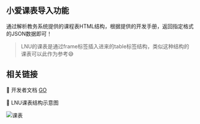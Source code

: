 ## 小爱课表导入功能
通过解析教务系统提供的课程表HTML结构，根据提供的开发手册，返回指定格式的JSON数据即可！

> LNU的课表是通过frame标签插入进来的table标签结构，类似这种结构的课表可以此作为参考😅

## 相关链接
🎈 开发者文档 [GO](https://ldtu0m3md0.feishu.cn/docs/doccnhZPl8KnswEthRXUz8ivnhb)

🎈 LNU课表结构示意图

![课表](https://gitee.com/fintinger/figure-bed/raw/master//images/20201105125549.png)

